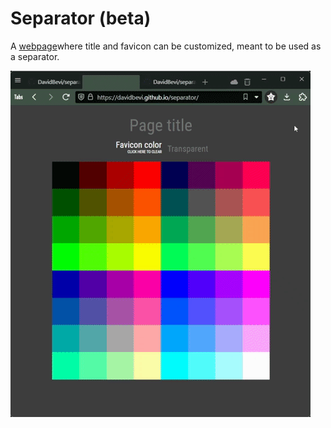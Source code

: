 # Separator (beta)
A [webpage](https://davidbevi.github.io/separator/)where title and favicon can be customized, meant to be used as a separator.

![alt text](separator-demo.gif)
